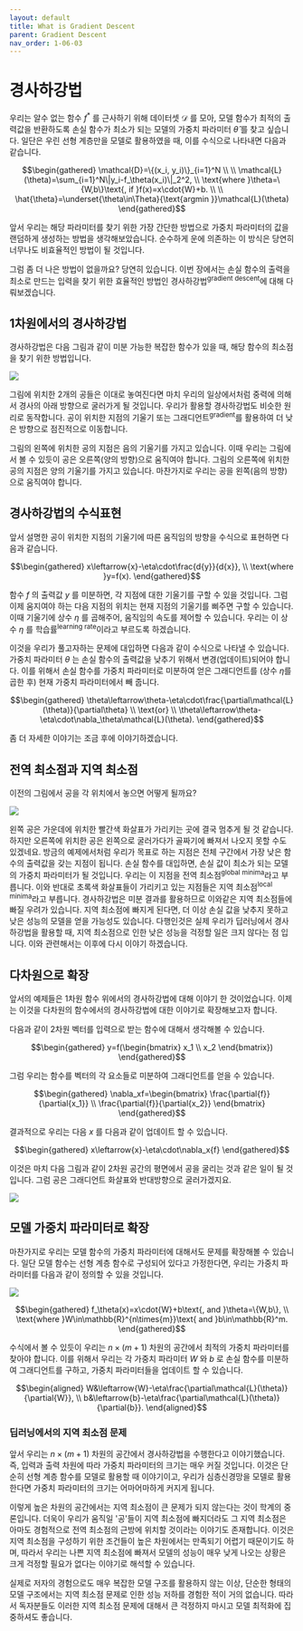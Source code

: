 ```yaml
---
layout: default
title: What is Gradient Descent
parent: Gradient Descent
nav_order: 1-06-03
---
```


# 경사하강법

우리는 알수 없는 함수 $f^*$ 를 근사하기 위해 데이터셋 $\mathcal{D}$ 를 모아, 모델 함수가 최적의 출력값을 반환하도록 손실 함수가 최소가 되는 모델의 가중치 파라미터 $\hat{\theta}$ 를 찾고 싶습니다.
일단은 우린 선형 계층만을 모델로 활용하였을 때, 이를 수식으로 나타내면 다음과 같습니다.

$$\begin{gathered}
\mathcal{D}=\{(x_i, y_i)\}_{i=1}^N \\
\\
\mathcal{L}(\theta)=\sum_{i=1}^N\|y_i-f_\theta(x_i)\|_2^2, \\
\text{where }\theta=\{W,b\}\text{, if }f(x)=x\cdot{W}+b. \\
\\
\hat{\theta}=\underset{\theta\in\Theta}{\text{argmin }}\mathcal{L}(\theta)
\end{gathered}$$

앞서 우리는 해당 파라미터를 찾기 위한 가장 간단한 방법으로 가중치 파라미터의 값을 랜덤하게 생성하는 방법을 생각해보았습니다.
순수하게 운에 의존하는 이 방식은 당연히 너무나도 비효율적인 방법이 될 것입니다.

그럼 좀 더 나은 방법이 없을까요?
당연히 있습니다.
이번 장에서는 손실 함수의 출력을 최소로 만드는 입력을 찾기 위한 효율적인 방법인 경사하강법<sup>gradient descent</sup>에 대해 다뤄보겠습니다.

## 1차원에서의 경사하강법

경사하강법은 다음 그림과 같이 미분 가능한 복잡한 함수가 있을 때, 해당 함수의 최소점을 찾기 위한 방법입니다.

![](../../assets/images/1-06/03-gd.png)

그림에 위치한 2개의 공들은 이대로 놓여진다면 마치 우리의 일상에서처럼 중력에 의해서 경사의 아래 방향으로 굴러가게 될 것입니다.
우리가 활용할 경사하강법도 비슷한 원리로 동작합니다.
공이 위치한 지점의 기울기 또는 그래디언트<sup>gradient</sup>를 활용하여 더 낮은 방향으로 점진적으로 이동합니다.

그림의 왼쪽에 위치한 공의 지점은 음의 기울기를 가지고 있습니다.
이때 우리는 그림에서 볼 수 있듯이 공은 오른쪽(양의 방향)으로 움직여야 합니다.
그림의 오른쪽에 위치한 공의 지점은 양의 기울기를 가지고 있습니다.
마찬가지로 우리는 공을 왼쪽(음의 방향)으로 움직여야 합니다.

## 경사하강법의 수식표현

앞서 설명한 공이 위치한 지점의 기울기에 따른 움직임의 방향을 수식으로 표현하면 다음과 같습니다.

$$\begin{gathered}
x\leftarrow{x}-\eta\cdot\frac{d{y}}{d{x}}, \\
\text{where }y=f(x).
\end{gathered}$$

함수 $f$ 의 출력값 $y$ 를 미분하면, 각 지점에 대한 기울기를 구할 수 있을 것입니다.
그럼 이제 움지여야 하는 다음 지점의 위치는 현재 지점의 기울기를 삐주면 구할 수 있습니다.
이때 기울기에 상수 $\eta$ 를 곱해주어, 움직임의 속도를 제어할 수 있습니다.
우리는 이 상수 $\eta$ 를 학습률<sup>learning rate</sup>이라고 부르도록 하겠습니다.

이것을 우리가 풀고자하는 문제에 대입하면 다음과 같이 수식으로 나타낼 수 있습니다.
가중치 파라미터 $\theta$ 는 손실 함수의 출력값을 낮추기 위해서 변경(업데이트)되어야 합니다.
이를 위해서 손실 함수를 가중치 파라미터로 미분하여 얻은 그래디언트를 (상수 $\eta$를 곱한 후) 현재 가중치 파라미터에서 빼 줍니다.

$$\begin{gathered}
\theta\leftarrow\theta-\eta\cdot\frac{\partial\mathcal{L}(\theta)}{\partial\theta} \\
\text{or} \\
\theta\leftarrow\theta-\eta\cdot\nabla_\theta\mathcal{L}(\theta).
\end{gathered}$$

좀 더 자세한 이야기는 조금 후에 이야기하겠습니다.

## 전역 최소점과 지역 최소점

이전의 그림에서 공을 각 위치에서 놓으면 어떻게 될까요?

![](../../assets/images/1-06/03-minima.png)

왼쪽 공은 가운데에 위치한 빨간색 화살표가 가리키는 곳에 결국 멈추게 될 것 같습니다.
하지만 오른쪽에 위치한 공은 왼쪽으로 굴러가다가 골짜기에 빠져서 나오지 못할 수도 있겠네요.
방금의 예제에서처럼 우리가 목표로 하는 지점은 전체 구간에서 가장 낮은 함수의 출력값을 갖는 지점이 됩니다.
손실 함수를 대입하면, 손실 값이 최소가 되는 모델의 가중치 파라미터가 될 것입니다.
우리는 이 지점을 전역 최소점<sup>global minima</sup>라고 부릅니다.
이와 반대로 초록색 화살표들이 가리키고 있는 지점들은 지역 최소점<sup>local minima</sup>라고 부릅니다.
경사하강법은 미분 결과를 활용하므로 이와같은 지역 최소점들에 빠질 우려가 있습니다.
지역 최소점에 빠지게 된다면, 더 이상 손실 값을 낮추지 못하고 낮은 성능의 모델을 얻을 가능성도 있습니다.
다행인것은 실제 우리가 딥러닝에서 경사하강법을 활용할 때, 지역 최소점으로 인한 낮은 성능을 걱정할 일은 크지 않다는 점 입니다.
이와 관련해서는 이후에 다시 이야기 하겠습니다.

## 다차원으로 확장

앞서의 예제들은 1차원 함수 위에서의 경사하강법에 대해 이야기 한 것이었습니다.
이제는 이것을 다차원의 함수에서의 경사하강법에 대한 이야기로 확장해보고자 합니다.

다음과 같이 2차원 벡터를 입력으로 받는 함수에 대해서 생각해볼 수 있습니다.

$$\begin{gathered}
y=f(\begin{bmatrix}
    x_1 \\
    x_2
\end{bmatrix})
\end{gathered}$$

그럼 우리는 함수를 벡터의 각 요소들로 미분하여 그래디언트를 얻을 수 있습니다.

$$\begin{gathered}
\nabla_xf=\begin{bmatrix}
\frac{\partial{f}}{\partial{x_1}} \\
\frac{\partial{f}}{\partial{x_2}}
\end{bmatrix}
\end{gathered}$$

결과적으로 우리는 다음 $x$ 를 다음과 같이 업데이트 할 수 있습니다.

$$\begin{gathered}
x\leftarrow{x}-\eta\cdot\nabla_x{f}
\end{gathered}$$

이것은 마치 다음 그림과 같이 2차원 공간의 평면에서 공을 굴리는 것과 같은 일이 될 것입니다.
그럼 공은 그래디언트 화살표와 반대방향으로 굴러가겠지요.

![](../../assets/images/1-06/03-multi_dimension.png)

## 모델 가중치 파라미터로 확장

마찬가지로 우리는 모델 함수의 가중치 파라미터에 대해서도 문제를 확장해볼 수 있습니다.
일단 모델 함수는 선형 계층 함수로 구성되어 있다고 가정한다면, 우리는 가중치 파라미터를 다음과 같이 정의할 수 있을 것입니다.

![](../../assets/images/1-06/03-linear_layer.png)

$$\begin{gathered}
f_\theta(x)=x\cdot{W}+b\text{, and }\theta=\{W,b\}, \\
\text{where }W\in\mathbb{R}^{n\times{m}}\text{ and }b\in\mathbb{R}^m.
\end{gathered}$$

수식에서 볼 수 있듯이 우리는 $n\times(m+1)$ 차원의 공간에서 최적의 가중치 파라미터를 찾아야 합니다.
이를 위해서 우리는 각 가중치 파라미터 $W$ 와 $b$ 로 손실 함수를 미분하여 그래디언트를 구하고, 가중치 파라미터들을 업데이트 할 수 있습니다.

$$\begin{aligned}
W&\leftarrow{W}-\eta\frac{\partial\mathcal{L}(\theta)}{\partial{W}}, \\
b&\leftarrow{b}-\eta\frac{\partial\mathcal{L}(\theta)}{\partial{b}}.
\end{aligned}$$

### 딥러닝에서의 지역 최소점 문제

앞서 우리는 $n\times(m+1)$ 차원의 공간에서 경사하강법을 수행한다고 이야기했습니다.
즉, 입력과 출력 차원에 따라 가중치 파라미터의 크기는 매우 커질 것입니다.
이것은 단순히 선형 계층 함수를 모델로 활용할 때 이야기이고, 우리가 심층신경망을 모델로 활용한다면 가중치 파라미터의 크기는 어마어마하게 커지게 됩니다.

이렇게 높은 차원의 공간에서는 지역 최소점이 큰 문제가 되지 않는다는 것이 학계의 중론입니다.
더욱이 우리가 움직일 '공'들이 지역 최소점에 빠지더라도 그 지역 최소점은 아마도 경험적으로 전역 최소점의 근방에 위치할 것이라는 이야기도 존재합니다.
이것은 지역 최소점을 구성하기 위한 조건들이 높은 차원에서는 만족되기 어렵기 때문이기도 하며, 따라서 우리는 나쁜 지역 최소점에 빠져서 모델의 성능이 매우 낮게 나오는 상황은 크게 걱정할 필요가 없다는 이야기로 해석할 수 있습니다.

실제로 저자의 경험으로도 매우 복잡한 모델 구조를 활용하지 않는 이상, 단순한 형태의 모델 구조에서는 지역 최소점 문제로 인한 성능 저하를 경험한 적이 거의 없습니다.
따라서 독자분들도 이러한 지역 최소점 문제에 대해서 큰 걱정하지 마시고 모델 최적화에 집중하셔도 좋습니다.
